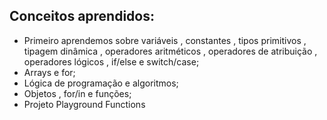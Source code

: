 ## Conceitos aprendidos:

* Primeiro aprendemos sobre variáveis , constantes , tipos primitivos , tipagem dinâmica , operadores aritméticos , operadores de atribuição , 
operadores lógicos , if/else e switch/case;
* Arrays e for;
* Lógica de programação e algoritmos;
* Objetos , for/in e funções;
* Projeto Playground Functions
